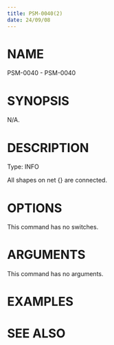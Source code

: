 ```yaml
---
title: PSM-0040(2)
date: 24/09/08
---
```


# NAME

PSM-0040 - PSM-0040

# SYNOPSIS

N/A.

# DESCRIPTION

Type: INFO

All shapes on net {} are connected.

# OPTIONS

This command has no switches.

# ARGUMENTS

This command has no arguments.

# EXAMPLES

# SEE ALSO
